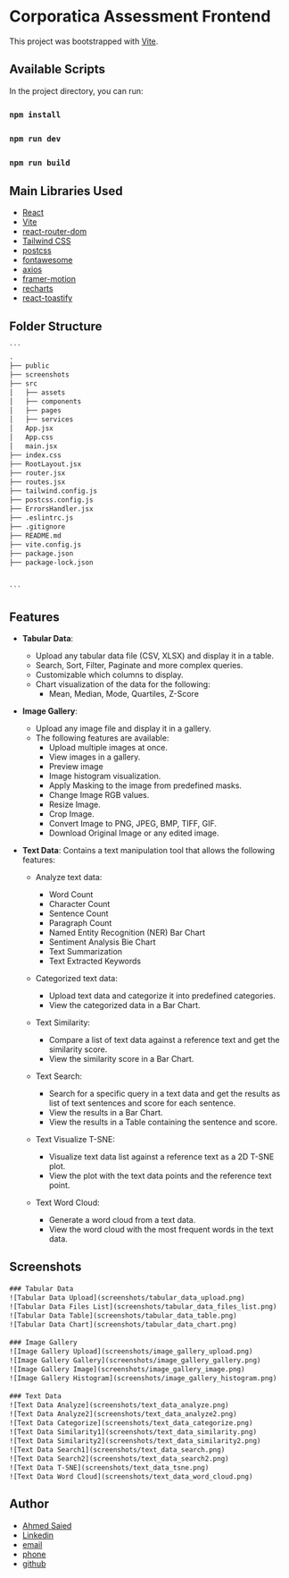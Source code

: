 # Corporatica Assessment Frontend

This project was bootstrapped with [Vite](https://vitejs.dev/).

## Available Scripts

In the project directory, you can run:

### `npm install`
### `npm run dev`
### `npm run build`

## Main Libraries Used

- [React](https://reactjs.org/)
- [Vite](https://vitejs.dev/)
- [react-router-dom](https://reactrouter.com/web/guides/quick-start)
- [Tailwind CSS](https://tailwindcss.com/)
- [postcss](https://postcss.org/)
- [fontawesome](https://fontawesome.com/)
- [axios](https://axios-http.com/)
- [framer-motion](https://www.framer.com/motion/)
- [recharts](https://recharts.org/en-US/)
- [react-toastify](https://fkhadra.github.io/react-toastify/introduction)

## Folder Structure
    
    ```
    .
    ├── public
    ├── screenshots
    ├── src
    │   ├── assets
    │   ├── components
    │   ├── pages
    │   ├── services
    │   App.jsx
    │   App.css
    │   main.jsx
    ├── index.css
    ├── RootLayout.jsx
    ├── router.jsx
    ├── routes.jsx
    ├── tailwind.config.js
    ├── postcss.config.js
    ├── ErrorsHandler.jsx
    ├── .eslintrc.js
    ├── .gitignore
    ├── README.md
    ├── vite.config.js
    ├── package.json
    ├── package-lock.json


    ```
## Features

- **Tabular Data**:
    - Upload any tabular data file (CSV, XLSX) and display it in a table.
    - Search, Sort, Filter, Paginate and more complex queries.
    - Customizable which columns to display.
    - Chart visualization of the data for the following:
        - Mean, Median, Mode, Quartiles, Z-Score
    
- **Image Gallery**:
    - Upload any image file and display it in a gallery.
    - The following features are available:
        - Upload multiple images at once.
        - View images in a gallery.
        - Preview image 
        - Image histogram visualization.
        - Apply Masking to the image from predefined masks.
        - Change Image RGB values.
        - Resize Image.
        - Crop Image.
        - Convert Image to PNG, JPEG, BMP, TIFF, GIF.
        - Download Original Image or any edited image.

- **Text Data**:
    Contains a text manipulation tool that allows the following features:
    - Analyze text data:
        - Word Count
        - Character Count
        - Sentence Count
        - Paragraph Count
        - Named Entity Recognition (NER) Bar Chart
        - Sentiment Analysis Bie Chart
        - Text Summarization
        - Text Extracted Keywords
    - Categorized text data:
        - Upload text data and categorize it into predefined categories.
        - View the categorized data in a Bar Chart.
    - Text Similarity:
        - Compare a list of text data against a reference text and get the similarity score.
        - View the similarity score in a Bar Chart.
    - Text Search:
        - Search for a specific query in a text data and get the results as list of text sentences and score for each sentence.
        - View the results in a Bar Chart.
        - View the results in a Table containing the sentence and score.
    - Text Visualize T-SNE:
        - Visualize text data list against a reference text as a 2D T-SNE plot.
        - View the plot with the text data points and the reference text point.
    
    - Text Word Cloud:
        - Generate a word cloud from a text data.
        - View the word cloud with the most frequent words in the text data.


## Screenshots

    ### Tabular Data
    ![Tabular Data Upload](screenshots/tabular_data_upload.png)
    ![Tabular Data Files List](screenshots/tabular_data_files_list.png)
    ![Tabular Data Table](screenshots/tabular_data_table.png)
    ![Tabular Data Chart](screenshots/tabular_data_chart.png)

    ### Image Gallery
    ![Image Gallery Upload](screenshots/image_gallery_upload.png)
    ![Image Gallery Gallery](screenshots/image_gallery_gallery.png)
    ![Image Gallery Image](screenshots/image_gallery_image.png)
    ![Image Gallery Histogram](screenshots/image_gallery_histogram.png)

    ### Text Data
    ![Text Data Analyze](screenshots/text_data_analyze.png)
    ![Text Data Analyze2](screenshots/text_data_analyze2.png)
    ![Text Data Categorize](screenshots/text_data_categorize.png)
    ![Text Data Similarity1](screenshots/text_data_similarity.png)
    ![Text Data Similarity2](screenshots/text_data_similarity2.png)
    ![Text Data Search1](screenshots/text_data_search.png)
    ![Text Data Search2](screenshots/text_data_search2.png)
    ![Text Data T-SNE](screenshots/text_data_tsne.png)
    ![Text Data Word Cloud](screenshots/text_data_word_cloud.png)

## Author

- [Ahmed Saied](https://ahmedsaied.info/)
- [Linkedin](https://www.linkedin.com/in/ahmedsaied94/)
- [email](ahmed.saeed311294@gmail.com)
- [phone](https://wa.link/u55712)
- [github](https://github.com/AhmedSaied94)
